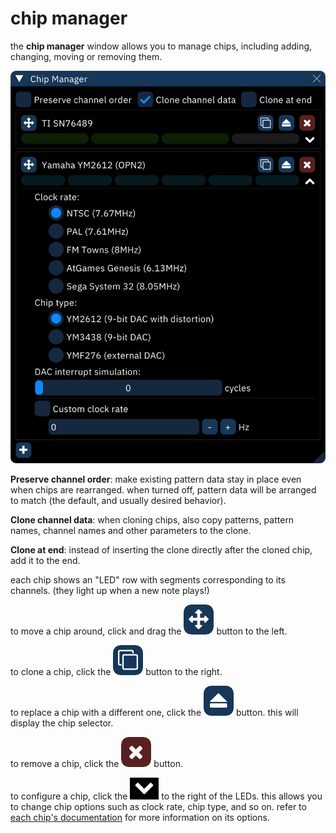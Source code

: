 # chip manager

the **chip manager** window allows you to manage chips, including adding, changing, moving or removing them.

![chip manager](chip-manager.png)

**Preserve channel order**: make existing pattern data stay in place even when chips are rearranged. when turned off, pattern data will be arranged to match (the default, and usually desired behavior).

**Clone channel data**: when cloning chips, also copy patterns, pattern names, channel names and other parameters to the clone.

**Clone at end**: instead of inserting the clone directly after the cloned chip, add it to the end.

each chip shows an "LED" row with segments corresponding to its channels. (they light up when a new note plays!)

to move a chip around, click and drag the ![crossed-arrows](chip-manager-move.png) button to the left.

to clone a chip, click the ![two pages](chip-manager-clone.png) button to the right.

to replace a chip with a different one, click the !["eject"](chip-manager-change.png) button. this will display the chip selector.

to remove a chip, click the ![X](chip-manager-remove.png) button.

to configure a chip, click the  ![chevron](chip-manager-edit.png) to the right of the LEDs. this allows you to change chip options such as clock rate, chip type, and so on. refer to [each chip's documentation](../7-systems/README.md) for more information on its options. 
